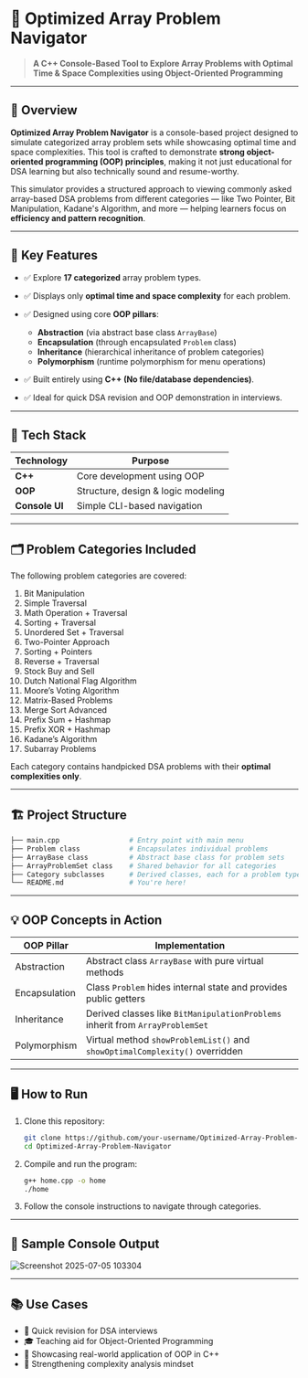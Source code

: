 # 🚀 Optimized Array Problem Navigator

> **A C++ Console-Based Tool to Explore Array Problems with Optimal Time & Space Complexities using Object-Oriented Programming**

---

## 📌 Overview

**Optimized Array Problem Navigator** is a console-based project designed to simulate categorized array problem sets while showcasing optimal time and space complexities. This tool is crafted to demonstrate **strong object-oriented programming (OOP) principles**, making it not just educational for DSA learning but also technically sound and resume-worthy.

This simulator provides a structured approach to viewing commonly asked array-based DSA problems from different categories — like Two Pointer, Bit Manipulation, Kadane's Algorithm, and more — helping learners focus on **efficiency and pattern recognition**.

---

## 🎯 Key Features

* ✅ Explore **17 categorized** array problem types.
* ✅ Displays only **optimal time and space complexity** for each problem.
* ✅ Designed using core **OOP pillars**:

  * **Abstraction** (via abstract base class `ArrayBase`)
  * **Encapsulation** (through encapsulated `Problem` class)
  * **Inheritance** (hierarchical inheritance of problem categories)
  * **Polymorphism** (runtime polymorphism for menu operations)
* ✅ Built entirely using **C++ (No file/database dependencies)**.
* ✅ Ideal for quick DSA revision and OOP demonstration in interviews.

---

## 🧠 Tech Stack

| Technology     | Purpose                            |
| -------------- | ---------------------------------- |
| **C++**        | Core development using OOP         |
| **OOP**        | Structure, design & logic modeling |
| **Console UI** | Simple CLI-based navigation        |

---

## 🗂️ Problem Categories Included

The following problem categories are covered:

1. Bit Manipulation
2. Simple Traversal
3. Math Operation + Traversal
4. Sorting + Traversal
5. Unordered Set + Traversal
6. Two-Pointer Approach
7. Sorting + Pointers
8. Reverse + Traversal
9. Stock Buy and Sell
10. Dutch National Flag Algorithm
11. Moore’s Voting Algorithm
12. Matrix-Based Problems
13. Merge Sort Advanced
14. Prefix Sum + Hashmap
15. Prefix XOR + Hashmap
16. Kadane’s Algorithm
17. Subarray Problems

Each category contains handpicked DSA problems with their **optimal complexities only**.

---

## 🏗️ Project Structure

```bash
├── main.cpp                 # Entry point with main menu
├── Problem class            # Encapsulates individual problems
├── ArrayBase class          # Abstract base class for problem sets
├── ArrayProblemSet class    # Shared behavior for all categories
├── Category subclasses      # Derived classes, each for a problem type
└── README.md                # You're here!
```

---

## 💡 OOP Concepts in Action

| OOP Pillar    | Implementation                                                                |
| ------------- | ----------------------------------------------------------------------------- |
| Abstraction   | Abstract class `ArrayBase` with pure virtual methods                          |
| Encapsulation | Class `Problem` hides internal state and provides public getters              |
| Inheritance   | Derived classes like `BitManipulationProblems` inherit from `ArrayProblemSet` |
| Polymorphism  | Virtual method `showProblemList()` and `showOptimalComplexity()` overridden   |

---

## 🖥️ How to Run

1. Clone this repository:

   ```bash
   git clone https://github.com/your-username/Optimized-Array-Problem-Navigator.git
   cd Optimized-Array-Problem-Navigator
   ```

2. Compile and run the program:

   ```bash
   g++ home.cpp -o home
   ./home
   ```

3. Follow the console instructions to navigate through categories.

---

## 🧩 Sample Console Output

![Screenshot 2025-07-05 103304](https://github.com/user-attachments/assets/5b4297e8-0e95-47dd-aed7-e285dd9a646b)


---

## 📚 Use Cases

* 📌 Quick revision for DSA interviews
* 🎓 Teaching aid for Object-Oriented Programming
* 📁 Showcasing real-world application of OOP in C++
* 🧠 Strengthening complexity analysis mindset

